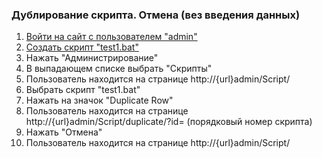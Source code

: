 ### Дублирование скрипта. Отмена (вез введения данных)

1. [Войти на сайт с пользователем "admin"](../../../../0.%20Шаги/1.%20Войти%20на%20сайт%20с%20пользователем%20username.md)
1. [Создать скрипт "test1.bat"](../../../../0.%20Шаги/2.%20Создать%20скрипт%20с%20именем%20test_name.md)
1. Нажать "Администрирование"
1. В выпадающем списке выбрать "Скрипты"
1. Пользователь находится на странице http://{url}admin/Script/
1. Выбрать скрипт "test1.bat"
1. Нажать на значок "Duplicate Row"
1. Пользователь находится на странице http://{url}admin/Script/duplicate/?id= (порядковый номер скрипта)
1. Нажать "Отмена"
1. Пользователь находится на странице http://{url}admin/Script/